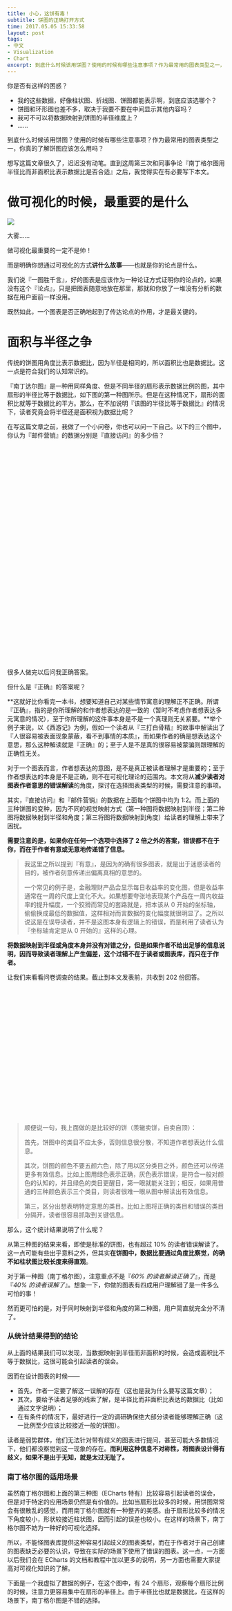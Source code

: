 ```yaml
---
title: 小心，这饼有毒！
subtitle: 饼图的正确打开方式
time: 2017.05.05 15:33:58
layout: post
tags:
- 中文
- Visualization
- Chart
excerpt: 到底什么时候该用饼图？使用的时候有哪些注意事项？作为最常用的图表类型之一，你真的了解饼图应该怎么用吗？
---
```


你是否有这样的困惑？

- 我的这些数据，好像柱状图、折线图、饼图都能表示啊，到底应该选哪个？
- 饼图和环形图也差不多，取决于我要不要在中间显示其他内容吗？
- 我可不可以将数据映射到饼图的半径维度上？
- ……

到底什么时候该用饼图？使用的时候有哪些注意事项？作为最常用的图表类型之一，你真的了解饼图应该怎么用吗？

想写这篇文章很久了，迟迟没有动笔。直到这周第三次和同事争论『南丁格尔图用半径比而非面积比表示数据比是否合适』之后，我觉得实在有必要写下本文。

# 做可视化的时候，最重要的是什么

<img class="single-img" src="{{ site.loadingImg }}" data-src="{{ site.url }}/img/post/2017-05-05-choosing-chart-types-jiaozi.jpg">

大雾……

做可视化最重要的一定不是帅！

而是明确你想通过可视化的方式**讲什么故事**——也就是你的论点是什么。

我们说『一图胜千言』，好的图表是应该作为一种论证方式证明你的论点的，如果没有这个『论点』，只是把图表随意地放在那里，那就和你放了一堆没有分析的数据在用户面前一样没用。

既然如此，一个图表是否正确地起到了传达论点的作用，才是最关键的。


# 面积与半径之争

传统的饼图用角度比表示数据比，因为半径是相同的，所以面积比也是数据比。这一点是符合我们的认知常识的。

『南丁达尔图』是一种用同样角度、但是不同半径的扇形表示数据比例的图，其中扇形的半径比等于数据比，如下图的第一种图所示。但是在这种情况下，扇形的面积比就等于数据比的平方。那么，在不加说明『该图的半径比等于数据比』的情况下，读者究竟会将半径还是面积视为数据比呢？

在写这篇文章之前，我做了一个小问卷，你也可以问一下自己。以下的三个图中，你认为『邮件营销』的数据分别是『直接访问』的多少倍？

<div id="request-pies" style="width: 100%; height: 500px"></div>

很多人做完以后问我正确答案。

但什么是『正确』的答案呢？

**这就好比你看完一本书，想要知道自己对某些情节寓意的理解正不正确。所谓『正确』，指的是你所理解的和作者想表达的是一致的（暂时不考虑作者想表达多元寓意的情况），至于你所理解的这件事本身是不是一个真理则无关紧要。**举个例子来说，以《西游记》为例，假如一个读者从『三打白骨精』的故事中解读出了『人很容易被表面现象蒙蔽，看不到事情的本质』，而如果作者的确是想表达这个意思，那么这种解读就是『正确』的；至于人是不是真的很容易被蒙骗则跟理解的正确性无关。

对于一个图表而言，作者想表达的意图，是不是真正被读者理解才是重要的；至于作者想表达的本身是不是正确，则不在可视化理论的范围内。本文将从**减少读者对图表作者意思的错误解读**的角度，探讨在选择图表类型的时候，需要注意的事项。

<div class="split"></div>

其实，『直接访问』和『邮件营销』的数据在上面每个饼图中均为 1:2。而上面的三种饼图的变种，因为不同的视觉映射方式（第一种图将数据映射到半径；第二种图将数据映射到半径和角度；第三将图将数据映射到角度）给读者的理解上带来了困扰。

**需要注意的是，如果你在任何一个选项中选择了 2 倍之外的答案，错误都不在于你，而在于作者有意或无意地传递错了信息。**

> 我这里之所以提到『有意』，是因为的确有很多图表，就是出于迷惑读者的目的，被作者刻意传递出偏离真相的意思的。
>
> 一个常见的例子是，金融理财产品会显示每日收益率的变化图，但是收益率通常在一周的尺度上变化不大。如果想要夸张地表现某个产品在一周内收益率的提升幅度，一个狡猾而常见的套路就是，把本该从 0 开始的坐标轴，偷偷换成最低的数据值，这样相对而言数据的变化幅度就很明显了。之所以说这是在误导读者，并不是这图本身有逻辑上的错误，而是利用了读者认为『坐标轴肯定是从 0 开始的』这样的心理。

**将数据映射到半径或角度本身并没有对错之分，但是如果作者不给出足够的信息说明，因而导致读者理解上产生偏差，这个过错不在于读者或图表库，而只在于作者。**

<div class="split"></div>

让我们来看看问卷调查的结果。截止到本文发表前，共收到 202 份回答。

<div id="request-result" style="width: 100%; height: 300px"></div>

> 顺便说一句，我上面做的是比较好的饼（羡辙卖饼，自卖自顶）：
>
> 首先，饼图中的类目不应太多，否则信息很分散，不知道作者想表达什么信息。
>
> 其次，饼图的颜色不要五颜六色，除了用以区分类目之外，颜色还可以传递更多有效信息。比如上图用绿色表示正确，灰色表示错误，是符合一般对颜色的认知的，并且绿色的类目更醒目，第一眼就能关注到；相反，如果用普通的三种颜色表示三个类目，则读者很难一眼从图中解读出有效信息。
>
> 第三，区分出想表明特定意思的类目。比如上图将正确的类目和错误的类目分隔开，读者很容易抓取到关键信息。

那么，这个统计结果说明了什么呢？

从第三种图的结果来看，即使是标准的饼图，也有超过 10% 的读者错误解读了。这一点可能有些出乎意料之外，但其实**在饼图中，数据比要通过角度比察觉，的确不如柱状图比较长度来得直观**。

对于第一种图（南丁格尔图），注意重点不是『*60% 的读者解读正确了*』，而是『*40% 的读者误解了*』。想象一下，你做的图表有四成用户理解错了是一件多么可怕的事！

然而更可怕的是，对于同时映射到半径和角度的第二种图，用户简直就完全分不清了。

### 从统计结果得到的结论

从上面的结果我们可以发现，当数据映射到半径而非面积的时候，会造成面积比不等于数据比，这很可能会引起读者的误会。

因而在设计图表的时候——

- 首先，作者一定要了解这一误解的存在（这也是我为什么要写这篇文章）；
- 其次，要给予读者足够的线索了解，是半径比而非面积比表达的数据比（比如通过文字说明）；
- 在有条件的情况下，最好进行一定的调研确保绝大部分读者能够理解正确（这一比例至少应该比较接近一般的饼图）。

读者是弱势群体，他们无法针对带有歧义的图表进行提问，甚至可能大多数情况下，他们都没察觉到这一现象的存在。**而利用这种信息不对称性，将图表设计得有歧义，如果不是出于无知，就是太过无耻了。**

### 南丁格尔图的适用场景

虽然南丁格尔图和上面的第三种图（ECharts 特有）比较容易引起读者的误会，但是对于特定的应用场景仍然是有价值的。比如当扇形比较多的时候，用饼图常常会有很散乱的感觉，而用南丁格尔图就有一种整齐的美感。由于扇形比较多的情况下角度较小，形状较接近柱状图，因而引起的误差也较小。在这样的场景下，南丁格尔图不妨为一种好的可视化选择。

所以，不能怪图表库提供这种容易引起歧义的图表类型，而在于作者对于自己创建的图表缺乏必要的认识，导致在实际的场景下使用了错误的图表。这一点，一方面以后我们会在 ECharts 的文档和教程中加以更多的说明，另一方面也需要大家提高对可视化知识的了解。

下面是一个我虚拟了数据的例子，在这个图中，有 24 个扇形，观察每个扇形比例的时候，注意力更容易集中在扇形的半径上。由于半径比也就是数据比，在这样的场景下，南丁格尔图是不错的选择。

<div id="energy-chart" style="width: 100%; height: 400px"></div>

南丁格尔图本身带有一些夸张的效果，作为图表的创建者，应在告知读者正确的阅读方法的情况下谨慎使用。


# 饼图 vs. 柱状图 vs. 折线图

这三种图仅从风格上看，就是风马牛不相及的。但是，我们倒常常会产生这样的困惑——好像我的这个数据，用饼图也可以，用柱状图、折线图也行。我究竟应该如何选择呢？

很多人是从视觉效果上选择的，比如如果数据比较少，用折线图的话，画面就太空，于是选择了柱状图；看着 ECharts 的饼图挺好看的，那就用饼图吧。这种方式不得不说是比较偷懒的，因为懒得研究用哪种图表比较好，就随便用了一种顺手的。

其实，**我们应该从图表类型的隐喻上进行区分**。

饼图表达的是一个*整体*和*局部*的关系，也就是一个部分占据整体的多少比例。柱状图和折线图较为接近，通常前者表示不同对象数据的对比，后者更常用作表示同一对象数据在不同（时间）维度上的趋势。当然，这三种都是非常通用的常见图表，因此应用场景的变化也很多，用这样的规律概况可能不尽准确。但仍然重要的是，**在你选择了一种图表类型的时候，记得多问一下自己，为什么选了这种图表，而不是另一种**。

比如，左下图是一个常见的使用饼图的错误场景，是问卷星提供的我上面做的问卷来源的统计。

<figure class="half-img">
    <img src="{{ site.loadingImg }}" data-src="{{ site.url }}/img/post/2017-05-05-choosing-chart-types-city-chart.png">
    <figcaption>饼图的误用案例</figcaption>
</figure>
<figure class="half-img">
    <img src="{{ site.loadingImg }}" data-src="{{ site.url }}/img/post/2017-05-05-choosing-chart-types-city-bar.png">
    <figcaption>使用柱状图比饼图更能清晰地表达意图</figcaption>
</figure>

虽然从逻辑上说，这表示来源是各城市的数据量占总体的比例，这一点没有问题。但是，这一图表传递的信息却很杂乱，读者很难抓到重点。而且上文提到过，其实从扇形的角度感知比例是比较困难的。相比之下，右图用柱状图（因为是横着的，也可以成为条形图）就清楚多了（不过这个柱状图的文字和数据对不上，也是存在问题的）。

理论上，上面的图也能用折线图表示，但是会给人以奇怪的暗示，表示数据的变化趋势。折线图更适合用于『在一定时间内，温度的变化情况』这样的场景。

# 饼图 vs. 环形图

<div id="donut-chart" style="width: 100%; height: 400px"></div>

环形图就是饼图中间挖了个洞。除了可以解肚子饿之困，通常因为中间可以写一些额外的信息而被使用。

不过同样需要小心的是，有可视化理论认为，这样的洞可能影响到读者对于数据比例的认知，所以在选择的时候也需要谨慎。

# 小结

可视化是一个工具，用来帮助人们更快速直观地理解抽象的数据，它常常是基于约定俗成、甚至不言而喻的共识。因而，当我们说一种可视化方法是『正确』的，并不意味着它像数学上那样严谨地『正确』，而是说，绝大部分人对此不会产生歧义。

从图表创建者的角度，我们希望尽可能地消弭这一误解；而从图表库维护者的角度，我们更希望图表创建者能够深刻地理解这些共识和潜在的歧义，帮助创建者做出更得心应手的图表，也帮助读者领会创建者的良苦用心。

很多时候，武器的强大并不必然带来决斗的胜利。但更多时候，我们之所以产生这样的埋怨，其实是因为对武器缺乏足够的认识，因而难以发挥出绝世好刀的强大功效，甚至反而为其所累。

明白了这一点，大概也就比较能体会，我们在为大家磨练出最强大利器的同时，是多么希望大家对武器本身能有更多了解。


<script type="text/javascript">
    var loadJs = [[['{{ site.url }}/js/echarts-all.js'], function() {
        var chart = echarts.init(document.getElementById('request-pies'));
        chart.setOption({
            color: ['#c23531','#2f4554', '#61a0a8', '#d48265', '#91c7ae'],
            title: [{
                text: '第一种图',
                left: '25%',
                top: '55%',
                textAlign: 'center'
            }, {
                text: '第二种图',
                left: '75%',
                top: '55%',
                textAlign: 'center'
            }, {
                text: '第三种图',
                left: '50%',
                top: '95%',
                textAlign: 'center'
            }],
            series: [{
                type: 'pie',
                radius: '40%',
                center: ['25%', '30%'],
                data: [{
                    value: 100,
                    name: '直接访问'
                }, {
                    value: 200,
                    name: '邮件营销'
                }, {
                    value: 300,
                    name: '联盟广告'
                }, {
                    value: 400,
                    name: '视频广告'
                }, {
                    value: 500,
                    name: '搜索引擎'
                }],
                roseType: 'area'
            }, {
                type: 'pie',
                radius: '40%',
                center: ['75%', '30%'],
                data: [{
                    value: 100,
                    name: '直接访问'
                }, {
                    value: 200,
                    name: '邮件营销'
                }, {
                    value: 300,
                    name: '联盟广告'
                }, {
                    value: 400,
                    name: '视频广告'
                }, {
                    value: 500,
                    name: '搜索引擎'
                }],
                roseType: true
            }, {
                type: 'pie',
                radius: '35%',
                center: ['50%', '70%'],
                data: [{
                    value: 100,
                    name: '直接访问'
                }, {
                    value: 200,
                    name: '邮件营销'
                }, {
                    value: 300,
                    name: '联盟广告'
                }, {
                    value: 400,
                    name: '视频广告'
                }, {
                    value: 500,
                    name: '搜索引擎'
                }]
            }]
        });

        chart = echarts.init(document.getElementById('request-result'));
        chart.setOption({
            color: ['#22C3AA', '#BBB', '#999'],
            legend: {
                show: true,
                data: ['2 倍', '4 倍', '8 倍'],
                formatter: function (name) {
                    if (name === '2 倍') {
                        return '正确理解图表';
                    }
                    else if (name === '4 倍') {
                        return '';
                    }
                    else {
                        return '错误理解图表';
                    }
                }
            },
            title: [{
                text: '第一种图',
                left: '16.67%',
                top: '75%',
                textAlign: 'center'
            }, {
                text: '第二种图',
                left: '50%',
                top: '75%',
                textAlign: 'center'
            }, {
                text: '第三种图',
                left: '83.33%',
                top: '75%',
                textAlign: 'center'
            }],
            series: [{
                type: 'pie',
                data: [{
                    value: 126,
                    name: '2 倍',
                    selected: true
                }, {
                    value: 72,
                    name: '4 倍'
                }, {
                    value: 4,
                    name: '8 倍'
                }],
                radius: '33.3333%',
                center: ['16.67%', '50%'],
                label: {
                    normal: {
                        formatter: '{b}:\n{d}%'
                    }
                }
            }, {
                type: 'pie',
                data: [{
                    value: 77,
                    name: '2 倍',
                    selected: true
                }, {
                    value: 46,
                    name: '4 倍'
                }, {
                    value: 79,
                    name: '8 倍'
                }],
                radius: '33.3333%',
                center: ['50%', '50%'],
                label: {
                    normal: {
                        formatter: '{b}:\n{d}%'
                    }
                }
            }, {
                type: 'pie',
                data: [{
                    value: 166,
                    name: '2 倍',
                    selected: true
                }, {
                    value: 22,
                    name: '4 倍'
                }, {
                    value: 1,
                    name: '8 倍'
                }],
                radius: '33.3333%',
                center: ['83.3333%', '50%'],
                label: {
                    normal: {
                        formatter: '{b}:\n{d}%'
                    }
                }
            }]
        });

        var data = [];
        var labelData = [];
        for (var i = 0; i < 24; ++i) {
            data.push({
                value: Math.random() * 10 + 10 - Math.abs(i - 12),
                name: i + ':00'
            });
            labelData.push({
                value: 1,
                name: i + ':00'
            });
        }
        chart = echarts.init(document.getElementById('energy-chart'));
        chart.setOption({
            title: {
                text: '基础能量消耗',
                left: '50%',
                textAlign: 'center',
                top: '20%'
            },
            color: ['#22C3AA'],
            series: [{
                type: 'pie',
                data: data,
                roseType: 'area',
                itemStyle: {
                    normal: {
                        color: 'white',
                        borderColor: '#22C3AA'
                    }
                },
                labelLine: {
                    normal: {
                        show: false
                    }
                },
                label: {
                    normal: {
                        show: false
                    }
                }
            }, {
                type: 'pie',
                data: labelData,
                radius: ['75%', '100%'],
                zlevel: -2,
                itemStyle: {
                    normal: {
                        color: '#22C3AA',
                        borderColor: 'white'
                    }
                },
                label: {
                    normal: {
                        position: 'inside'
                    }
                }
            }]
        });

        chart = echarts.init(document.getElementById('donut-chart'));
        chart.setOption({
            title: {
                text: '环形图的例子',
                left: 'center',
                top: 'center'
            },
            series: [{
                type: 'pie',
                data: [{
                    value: 100,
                    name: '直接访问'
                }, {
                    value: 200,
                    name: '邮件营销'
                }, {
                    value: 300,
                    name: '联盟广告'
                }, {
                    value: 400,
                    name: '视频广告'
                }, {
                    value: 500,
                    name: '搜索引擎'
                }],
                radius: ['40%', '70%']
            }]
        });
    }]];
</script>


